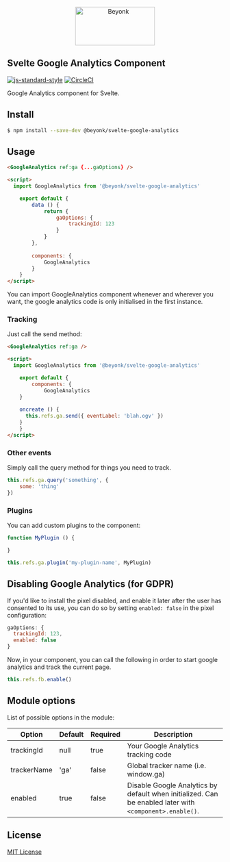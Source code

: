 <p align="center">
  <img width="186" height="90" src="https://user-images.githubusercontent.com/218949/44782765-377e7c80-ab80-11e8-9dd8-fce0e37c235b.png" alt="Beyonk" />
</p>

## Svelte Google Analytics Component

[![js-standard-style](https://img.shields.io/badge/code%20style-standard-brightgreen.svg)](http://standardjs.com) [![CircleCI](https://circleci.com/gh/beyonk-adventures/svelte-google-analytics.svg?style=shield)](https://circleci.com/gh/beyonk-adventures/svelte-google-analytics)


Google Analytics component for Svelte.

## Install

```bash
$ npm install --save-dev @beyonk/svelte-google-analytics
```

## Usage

```html
<GoogleAnalytics ref:ga {...gaOptions} />

<script>
  import GoogleAnalytics from '@beyonk/svelte-google-analytics'

	export default {
		data () {
			return {
				gaOptions: {
					trackingId: 123
				}
			}
		},
		
		components: {
			GoogleAnalytics
		}
	}
</script>
```

You can import GoogleAnalytics component whenever and wherever you want, the google analytics code is only initialised in the first instance.

### Tracking

Just call the send method:

```html
<GoogleAnalytics ref:ga />

<script>
  import GoogleAnalytics from '@beyonk/svelte-google-analytics'

	export default {
		components: {
			GoogleAnalytics
    }
    
    oncreate () {
      this.refs.ga.send({ eventLabel: 'blah.ogv' })
    }
	}
</script>
```

### Other events

Simply call the query method for things you need to track.

```js
this.refs.ga.query('something', {
	some: 'thing'
})
```

### Plugins

You can add custom plugins to the component:

```js
function MyPlugin () {

}

this.refs.ga.plugin('my-plugin-name', MyPlugin)
```

## Disabling Google Analytics (for GDPR)

If you'd like to install the pixel disabled, and enable it later after the user has consented to its use, you can do so by setting `enabled: false` in the pixel configuration:

```js
gaOptions: {
  trackingId: 123,
  enabled: false
}
```

Now, in your component, you can call the following in order to start google analytics and track the current page.

```js
this.refs.fb.enable()
```

## Module options

List of possible options in the module:

| Option      | Default  | Required | Description                                                                               |
|-------------|----------|----------|------------------------------------------------------|
| trackingId  | null     | true     | Your Google Analytics tracking code                  |
| trackerName | 'ga'     | false    | Global tracker name (i.e. window.ga)                 |
| enabled     | true     | false    | Disable Google Analytics by default when initialized. Can be enabled later with  `<component>.enable()`. |

## License

[MIT License](./LICENSE)
